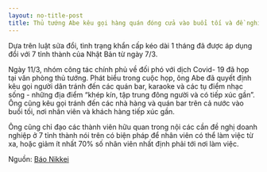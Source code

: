 ```yaml
---
layout: no-title-post
title: Thủ tướng Abe kêu gọi hàng quán đóng cửa vào buổi tối và đề nghị doanh nghiệp ở 7 tỉnh thành giảm 70% số lượng nhân viên tới nơi làm việc
---
```

Dựa trên luật sửa đổi, tình trạng khẩn cấp kéo dài 1 tháng đã được áp dụng đổi với 7 tỉnh thành của Nhật Bản từ  ngày 7/3. 

Ngày 11/3, nhóm công tác chính phủ về đối phó với dịch Covid- 19 đã họp tại văn phòng thủ tướng. Phát biểu trong cuộc họp, ông Abe đã quyết định kêu gọi người dân tránh đến các quán bar, karaoke và các tụ điểm nhạc sống - những địa điểm “khép kín, tập trung đông người và có tiếp xúc gần”. Ông cũng kêu gọi tránh đến các nhà hàng và quán bar trên cả nước vào buổi tối, nơi nhân viên và khách hàng tiếp xúc gần.

Ông cũng chỉ đạo các thành viên hữu quan trong nội các cần đề nghị doanh nghiệp ở 7 tỉnh thành nói trên có biện pháp để nhân viên có thể làm việc từ xa, hoặc giảm ít nhất 70% số nhân viên nhất định phải tới nơi làm việc.

Nguồn: [Báo Nikkei](https://www.nikkei.com/article/DGXMZO57959650R10C20A4EA3000/)
